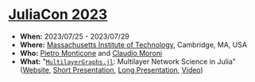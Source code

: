 # [JuliaCon 2023](https://juliacon.org/2023/)

- **When:** 2023/07/25 - 2023/07/29
- **Where:** [Massachusetts Institute of Technology](https://www.mit.edu), Cambridge, MA, USA
- **Who:** [Pietro Monticone](https://github.com/pitmonticone) and [Claudio Moroni](https://github.com/ClaudMor)
- **What:** "[`MultilayerGraphs.jl`](https://github.com/JuliaGraphs/MultilayerGraphs.jl): Multilayer Network Science in Julia" ([Website](https://pretalx.com/juliacon2023/talk/MS7YWQ/), [Short Presentation](https://inphyt.github.io/Talks/2023/JuliaCon/short/index.html), [Long Presentation](https://inphyt.github.io/Talks/2023/JuliaCon/long/index.html), [Video](https://www.youtube.com/c/TheJuliaLanguage))